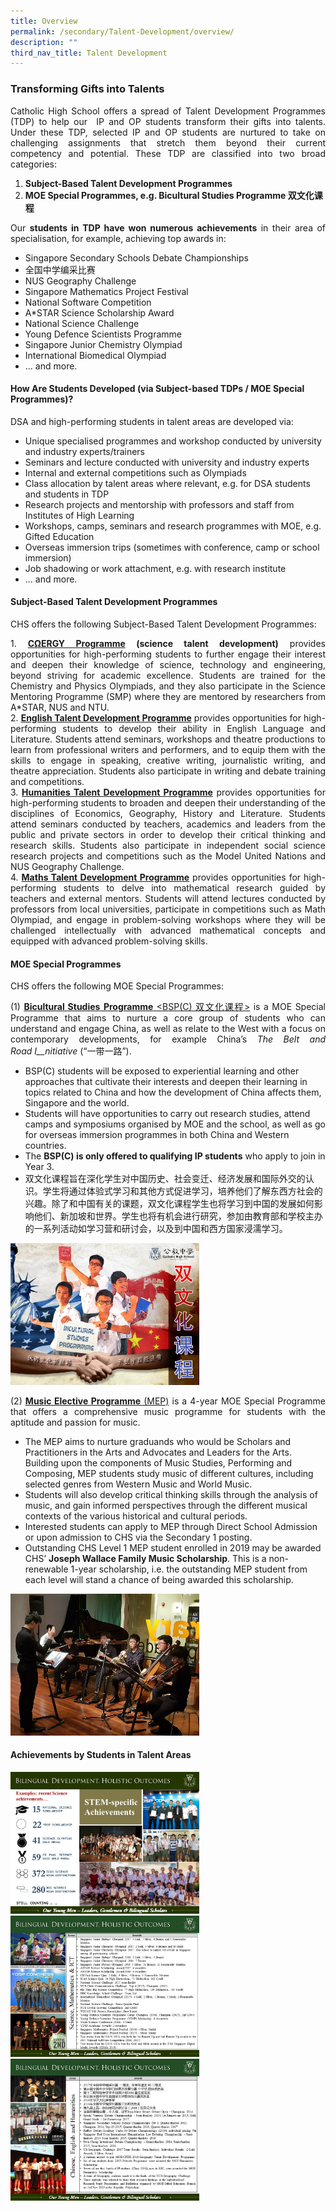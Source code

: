 ```yaml
---
title: Overview
permalink: /secondary/Talent-Development/overview/
description: ""
third_nav_title: Talent Development
---
```

### Transforming Gifts into Talents
<style>
p {text-align: justify;}
</style>
Catholic High School offers a spread of Talent Development Programmes (TDP) to help our  IP and OP students transform their gifts into talents. Under these TDP, selected IP and OP students are nurtured to take on challenging assignments that stretch them beyond their current competency and potential. These TDP are classified into two broad categories:

1.  **Subject-Based Talent Development Programmes**
2.  **MOE Special Programmes, e.g. Bicultural Studies Programme 双文化课程**

Our **students in TDP have won numerous achievements** in their area of specialisation, for example, achieving top awards in:

*   Singapore Secondary Schools Debate Championships
*   全国中学编采比赛
*   NUS Geography Challenge
*   Singapore Mathematics Project Festival
*   National Software Competition
*   A\*STAR Science Scholarship Award
*   National Science Challenge
*   Young Defence Scientists Programme
*   Singapore Junior Chemistry Olympiad
*   International Biomedical Olympiad
*   … and more.

#### How Are Students Developed (via Subject-based TDPs / MOE Special Programmes)?

DSA and high-performing students in talent areas are developed via:

*   Unique specialised programmes and workshop conducted by university and industry experts/trainers
*   Seminars and lecture conducted with university and industry experts
*   Internal and external competitions such as Olympiads
*   Class allocation by talent areas where relevant, e.g. for DSA students and students in TDP
*   Research projects and mentorship with professors and staff from Institutes of High Learning
*   Workshops, camps, seminars and research programmes with MOE, e.g. Gifted Education
*   Overseas immersion trips (sometimes with conference, camp or school immersion)
*   Job shadowing or work attachment, e.g. with research institute
*   … and more.

#### Subject-Based Talent Development Programmes

CHS offers the following Subject-Based Talent Development Programmes:

1\.  **[CΩERGY Programme](https://staging.d26k7rl81eo6rb.amplifyapp.com/secondary/Talent-Development/cnergy-programme/) (science talent development)** provides opportunities for high-performing students to further engage their interest and deepen their knowledge of science, technology and engineering, beyond striving for academic excellence. Students are trained for the Chemistry and Physics Olympiads, and they also participate in the Science Mentoring Programme (SMP) where they are mentored by researchers from A\*STAR, NUS and NTU.<br>
2.  [**English Talent Development Programme**](https://staging.d26k7rl81eo6rb.amplifyapp.com/secondary/Talent-Development/english-talent-development-programme/) provides opportunities for high-performing students to develop their ability in English Language and Literature. Students attend seminars, workshops and theatre productions to learn from professional writers and performers, and to equip them with the skills to engage in speaking, creative writing, journalistic writing, and theatre appreciation. Students also participate in writing and debate training and competitions.<br>
3.  [**Humanities Talent Development Programme**](https://staging.d26k7rl81eo6rb.amplifyapp.com/secondary/Talent-Development/humanities-tdp/) provides opportunities for high-performing students to broaden and deepen their understanding of the disciplines of Economics, Geography, History and Literature. Students attend seminars conducted by teachers, academics and leaders from the public and private sectors in order to develop their critical thinking and research skills. Students also participate in independent social science research projects and competitions such as the Model United Nations and NUS Geography Challenge.<br>
4.  [**Maths Talent Development Programme**](https://staging.d26k7rl81eo6rb.amplifyapp.com/secondary/Talent-Development/maths-tdp/) provides opportunities for high-performing students to delve into mathematical research guided by teachers and external mentors. Students will attend lectures conducted by professors from local universities, participate in competitions such as Math Olympiad, and engage in problem-solving workshops where they will be challenged intellectually with advanced mathematical concepts and equipped with advanced problem-solving skills.

#### MOE Special Programmes

CHS offers the following MOE Special Programmes:

(1) [**Bicultural Studies** **Programme** <BSP(C) 双文化课程>](https://staging.d26k7rl81eo6rb.amplifyapp.com/secondary/Talent-Development/bicultural-studies-programme/) is a MOE Special Programme that aims to nurture a core group of students who can understand and engage China, as well as relate to the West with a focus on contemporary developments, for example China’s _The Belt and Road_ _I__nitiative_ (“一带一路”).

*   BSP(C) students will be exposed to experiential learning and other approaches that cultivate their interests and deepen their learning in topics related to China and how the development of China affects them, Singapore and the world.
*   Students will have opportunities to carry out research studies, attend camps and symposiums organised by MOE and the school, as well as go for overseas immersion programmes in both China and Western countries.
*   The **BSP(C) is only offered to qualifying IP students** who apply to join in Year 3.
*   双文化课程旨在深化学生对中国历史、社会变迁、经济发展和国际外交的认识。学生将通过体验式学习和其他方式促进学习，培养他们了解东西方社会的兴趣。除了和中国有关的课题，双文化课程学生也将学习到中国的发展如何影响他们、新加坡和世界。学生也将有机会进行研究，参加由教育部和学校主办的一系列活动如学习营和研讨会，以及到中国和西方国家浸濡学习。

<img src="/images/tdps.png" style="width:60%">

(2) [**Music Elective Programme** (MEP)](https://staging.d26k7rl81eo6rb.amplifyapp.com/secondary/Talent-Development/music-elective-programme/) is a 4-year MOE Special Programme that offers a comprehensive music programme for students with the aptitude and passion for music.

*   The MEP aims to nurture graduands who would be Scholars and Practitioners in the Arts and Advocates and Leaders for the Arts.  Building upon the components of Music Studies, Performing and Composing, MEP students study music of different cultures, including selected genres from Western Music and World Music.
*   Students will also develop critical thinking skills through the analysis of music, and gain informed perspectives through the different musical contexts of the various historical and cultural periods.
*   Interested students can apply to MEP through Direct School Admission or upon admission to CHS via the Secondary 1 posting.
*   Outstanding CHS Level 1 MEP student enrolled in 2019 may be awarded CHS’ **Joseph Wallace Family Music Scholarship**. This is a non-renewable 1-year scholarship, i.e. the outstanding MEP student from each level will stand a chance of being awarded this scholarship.

<img src="/images/tdps2.png" style="width:60%">

#### Achievements by Students in Talent Areas

<img src="/images/tdps3.png" style="width:60%">
<img src="/images/tdps4.png" style="width:60%">
<img src="/images/tdps5.png" style="width:60%">